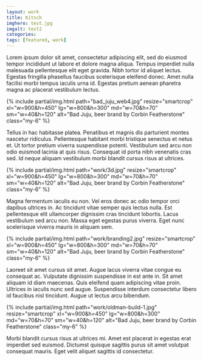 ```yaml
---
layout: work
title: Kitsch
imghero: test.jpg
imgalt: test2
categories:
tags: [featured, work]
---
```


Lorem ipsum dolor sit amet, consectetur adipiscing elit, sed do eiusmod tempor incididunt ut labore et dolore magna aliqua. Tempus imperdiet nulla malesuada pellentesque elit eget gravida. Nibh tortor id aliquet lectus. Egestas fringilla phasellus faucibus scelerisque eleifend donec. Amet nulla facilisi morbi tempus iaculis urna id. Egestas pretium aenean pharetra magna ac placerat vestibulum lectus.

{% include partial/img.html
path="bad_juju_web4.jpg"
resize="smartcrop"
xl="w=900&h=450"
lg="w=800&h=300"
md="w=70&h=70"
sm="w=40&h=120"
alt="Bad Juju, beer brand by Corbin Featherstone"
class="my-6"
%}

Tellus in hac habitasse platea. Penatibus et magnis dis parturient montes nascetur ridiculus. Pellentesque habitant morbi tristique senectus et netus et. Ut tortor pretium viverra suspendisse potenti. Vestibulum sed arcu non odio euismod lacinia at quis risus. Consequat id porta nibh venenatis cras sed. Id neque aliquam vestibulum morbi blandit cursus risus at ultrices.

{% include partial/img.html
path="work/3d.jpg"
resize="smartcrop"
xl="w=900&h=450"
lg="w=800&h=300"
md="w=70&h=70"
sm="w=40&h=120"
alt="Bad Juju, beer brand by Corbin Featherstone"
class="my-6"
%}

Magna fermentum iaculis eu non. Vel eros donec ac odio tempor orci dapibus ultrices in. Ac tincidunt vitae semper quis lectus nulla. Est pellentesque elit ullamcorper dignissim cras tincidunt lobortis. Lacus vestibulum sed arcu non. Massa eget egestas purus viverra. Eget nunc scelerisque viverra mauris in aliquam sem.

{% include partial/img.html
path="work/branding2.jpg"
resize="smartcrop"
xl="w=900&h=450"
lg="w=800&h=300"
md="w=70&h=70"
sm="w=40&h=120"
alt="Bad Juju, beer brand by Corbin Featherstone"
class="my-6"
%}

Laoreet sit amet cursus sit amet. Augue lacus viverra vitae congue eu consequat ac. Vulputate dignissim suspendisse in est ante in. Sit amet aliquam id diam maecenas. Quis eleifend quam adipiscing vitae proin. Ultrices in iaculis nunc sed augue. Suspendisse interdum consectetur libero id faucibus nisl tincidunt. Augue ut lectus arcu bibendum.

{% include partial/img.html
path="work/oldman-build-1.jpg"
resize="smartcrop"
xl="w=900&h=450"
lg="w=800&h=300"
md="w=70&h=70"
sm="w=40&h=120"
alt="Bad Juju, beer brand by Corbin Featherstone"
class="my-6"
%}

Morbi blandit cursus risus at ultrices mi. Amet est placerat in egestas erat imperdiet sed euismod. Dictumst quisque sagittis purus sit amet volutpat consequat mauris. Eget velit aliquet sagittis id consectetur.
